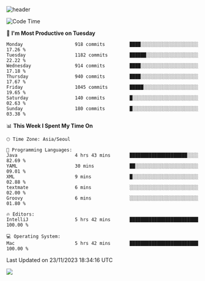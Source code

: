 ![header](https://capsule-render.vercel.app/api?type=Egg&color=timeAuto&height=300&section=header&text=PoPo&fontSize=90&animation=fadeIn)

  <!--START_SECTION:waka-->
![Code Time](http://img.shields.io/badge/Code%20Time-1%2C270%20hrs%209%20mins-blue)

📅 **I'm Most Productive on Tuesday** 

```text
Monday                   918 commits         ████░░░░░░░░░░░░░░░░░░░░░   17.26 % 
Tuesday                  1182 commits        ██████░░░░░░░░░░░░░░░░░░░   22.22 % 
Wednesday                914 commits         ████░░░░░░░░░░░░░░░░░░░░░   17.18 % 
Thursday                 940 commits         ████░░░░░░░░░░░░░░░░░░░░░   17.67 % 
Friday                   1045 commits        █████░░░░░░░░░░░░░░░░░░░░   19.65 % 
Saturday                 140 commits         █░░░░░░░░░░░░░░░░░░░░░░░░   02.63 % 
Sunday                   180 commits         █░░░░░░░░░░░░░░░░░░░░░░░░   03.38 % 
```


📊 **This Week I Spent My Time On** 

```text
🕑︎ Time Zone: Asia/Seoul

💬 Programming Languages: 
Java                     4 hrs 43 mins       █████████████████████░░░░   82.69 % 
YAML                     30 mins             ██░░░░░░░░░░░░░░░░░░░░░░░   09.01 % 
XML                      9 mins              █░░░░░░░░░░░░░░░░░░░░░░░░   02.88 % 
textmate                 6 mins              ░░░░░░░░░░░░░░░░░░░░░░░░░   02.00 % 
Groovy                   6 mins              ░░░░░░░░░░░░░░░░░░░░░░░░░   01.80 % 

🔥 Editors: 
IntelliJ                 5 hrs 42 mins       █████████████████████████   100.00 % 

💻 Operating System: 
Mac                      5 hrs 42 mins       █████████████████████████   100.00 % 
```


 Last Updated on 23/11/2023 18:34:16 UTC
<!--END_SECTION:waka-->



<img src="https://capsule-render.vercel.app/api?type=Egg&color=timeAuto&height=300&section=footer&text=PoPo&fontSize=90&animation=fadeIn&reversal=true" />
